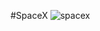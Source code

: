 #SpaceX
<img src="https://github.com/Reshavji/Reshav-Frontend-Developer/blob/main/Images/It%E2%80%99s%20Home%20Page.gif" alt="spacex" />
